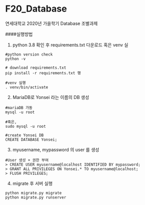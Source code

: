 # F20_Database
연세대학교 2020년 가을학기 Database 조별과제

####실행방법
1. python 3.8 확인 후 requirements.txt 다운로드 혹은 venv 실
```
#python version check
python -v

# download requirements.txt
pip install -r requirements.txt 행

#venv 실행
. venv/bin/activate
``` 
2. MariaDB로 Yonsei 라는 이름의 DB 생성
```
#mariaDB 가동
mysql -u root 

#혹은,
sudo mysql -u root

#create Yonsei DB
CREATE DATABASE Yonsei;
``` 
3. myusername, mypassword 의 user 를 생성
```
#User 생성 + 권한 부여
> CREATE USER myusername@localhost IDENTIFIED BY mypassword; 
> GRANT ALL PRIVILEGES ON Yonsei.* TO myusername@localhost;
> FLUSH PRIVILEGES;
``` 
4. migrate 후 서버 실행
``` 
python migrate.py migrate
python migrate.py runserver
``` 
